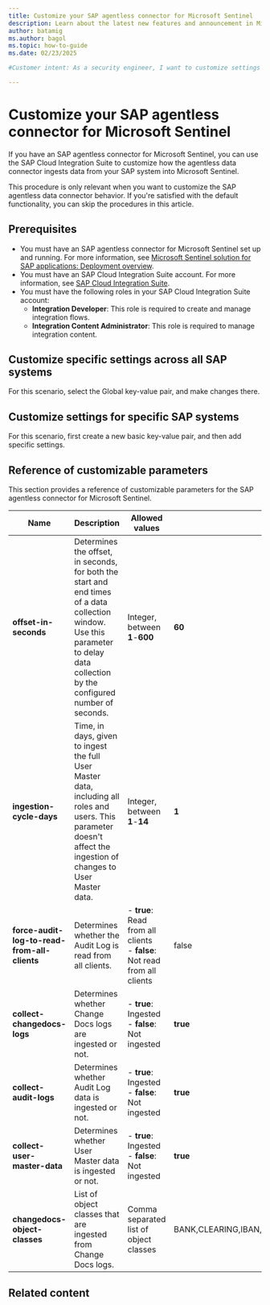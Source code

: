 ```yaml
---
title: Customize your SAP agentless connector for Microsoft Sentinel
description: Learn about the latest new features and announcement in Microsoft Sentinel from the past few months.
author: batamig
ms.author: bagol
ms.topic: how-to-guide
ms.date: 02/23/2025

#Customer intent: As a security engineer, I want to customize settings for my SAP agentless connector for Microsoft Sentinel to meet my organization's needs.

---
```


# Customize your SAP agentless connector for Microsoft Sentinel

If you have an SAP agentless connector for Microsoft Sentinel, you can use the SAP Cloud Integration Suite to customize how the agentless data connector ingests data from your SAP system into Microsoft Sentinel.

This procedure is only relevant when you want to customize the SAP agentless data connector behavior. If you're satisfied with the default functionality, you can skip the procedures in this article.

## Prerequisites

- You must have an SAP agentless connector for Microsoft Sentinel set up and running. For more information, see [Microsoft Sentinel solution for SAP applications: Deployment overview](deployment-overview.md).
- You must have an SAP Cloud Integration Suite account. For more information, see [SAP Cloud Integration Suite](https://www.sap.com/products/cloud-integration.html).
- You must have the following roles in your SAP Cloud Integration Suite account:
  - **Integration Developer**: This role is required to create and manage integration flows.
  - **Integration Content Administrator**: This role is required to manage integration content.

## Customize specific settings across all SAP systems

For this scenario, select the Global key-value pair, and make changes there.

## Customize settings for specific SAP systems

For this scenario, first create a new basic key-value pair, and then add specific settings.

## Reference of customizable parameters

This section provides a reference of customizable parameters for the SAP agentless connector for Microsoft Sentinel.

|Name  |Description  |Allowed values  |Default value  |
|---------|---------|---------|---------|
|**offset-in-seconds**     |    Determines the offset, in seconds, for both the start and end times of a data collection window. Use this parameter to delay data collection by the configured number of seconds.  |  Integer, between **1**-**600**    |    **60**     |
|**ingestion-cycle-days**     |  Time, in days, given to ingest the full User Master data, including all roles and users. This parameter doesn't affect the ingestion of changes to User Master data.  |  Integer, between **1**-**14**       |    **1**     |
|**force-audit-log-to-read-from-all-clients**     |    Determines whether the Audit Log is read from all clients.     |  - **true**: Read from all clients <br>- **false**: Not read from all clients    |    false     |
|**collect-changedocs-logs**     |   Determines whether Change Docs logs are ingested or not.       |     - **true**: Ingested <br>- **false**: Not ingested    |    **true**     |
|**collect-audit-logs**     |    Determines whether Audit Log data is ingested or not.     |      - **true**: Ingested <br>- **false**: Not ingested     |    **true**     |
|**collect-user-master-data**     |   Determines whether User Master data is ingested or not.      |   - **true**: Ingested <br>- **false**: Not ingested    |  **true**       |
|**changedocs-object-classes**     |   List of object classes that are ingested from Change Docs logs.      |  Comma separated list of object classes       |    BANK,CLEARING,IBAN,IDENTITY,KERBEROS,OA2_CLIENT,PCA_BLOCK,PCA_MASTER,PFCG,SECM,SU_USOBT_C,SECURITY_POLICY,STATUS,SU22_USOBT,SU22_USOBX,SUSR_PROF,SU_USOBX_C,USER_CUA     |


## Related content


